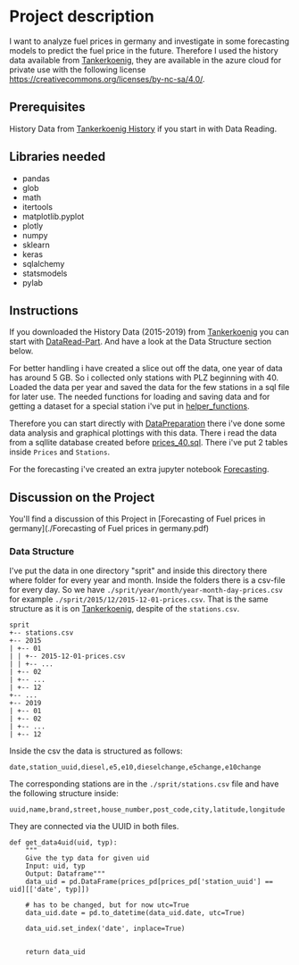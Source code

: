 # Project description
I want to analyze fuel prices in germany and investigate in some forecasting models to predict the fuel price in the future.
Therefore I used the history data available from [Tankerkoenig](https://dev.azure.com/tankerkoenig/_git/tankerkoenig-data), they are available in the azure cloud for private use with the following license
<https://creativecommons.org/licenses/by-nc-sa/4.0/>. 




## Prerequisites
History Data from [Tankerkoenig History](https://dev.azure.com/tankerkoenig/_git/tankerkoenig-data) if you start in with Data Reading.


## Libraries needed

- pandas
- glob
- math
- itertools
- matplotlib.pyplot
- plotly
- numpy
- sklearn
- keras
- sqlalchemy
- statsmodels
- pylab



## Instructions
If you downloaded the History Data (2015-2019) from [Tankerkoenig](https://dev.azure.com/tankerkoenig/_git/tankerkoenig-data) you can start with [DataRead-Part](./DataRead.ipynb). And have a look at the Data Structure section below.

For better handling i have created a slice out off the data, one year of data has around 5 GB. So i collected only stations with PLZ beginning with 40. Loaded the data per year and saved the data for the few stations in a sql file for later use. The needed functions for loading and saving data and for getting a dataset for a special station i've put in [helper_functions](./helper_functions.py).

Therefore you can start directly with [DataPreparation](./DataPreparation.ipnyb) there i've done some data analysis and graphical plottings with this data. There i read the data from a sqllite database created before [prices_40.sql](./prices_40.sql). There i've put 2 tables inside `Prices` and `Stations`.

For the forecasting i've created an extra jupyter notebook [Forecasting](./Forecasting.ipynb).



## Discussion on the Project
You'll find a discussion of this Project in [Forecasting of Fuel prices in germany](./Forecasting of Fuel prices in germany.pdf)


### Data Structure
I've put the data in one directory "sprit" and inside this directory there where folder for every year and month. Inside the folders there is a csv-file for every day. So we have
`./sprit/year/month/year-month-day-prices.csv` for example `./sprit/2015/12/2015-12-01-prices.csv`. That is the same structure as it is on [Tankerkoenig](https://dev.azure.com/tankerkoenig/_git/tankerkoenig-data), despite of the `stations.csv`.

```
sprit
+-- stations.csv
+-- 2015
| +-- 01
| | +-- 2015-12-01-prices.csv
| | +-- ...
| +-- 02
| +-- ...
| +-- 12
+-- ...
+-- 2019
| +-- 01
| +-- 02
| +-- ...
| +-- 12
```

Inside the csv the data is structured as follows:

`date,station_uuid,diesel,e5,e10,dieselchange,e5change,e10change`

The corresponding stations are in the `./sprit/stations.csv` file and have the following structure inside:

`uuid,name,brand,street,house_number,post_code,city,latitude,longitude`

They are connected via the UUID in both files.


```
def get_data4uid(uid, typ):
    """
    Give the typ data for given uid
    Input: uid, typ
    Output: Dataframe"""
    data_uid = pd.DataFrame(prices_pd[prices_pd['station_uuid'] == uid][['date', typ]])
    
    # has to be changed, but for now utc=True
    data_uid.date = pd.to_datetime(data_uid.date, utc=True)
    
    data_uid.set_index('date', inplace=True)
   
    
    return data_uid
```